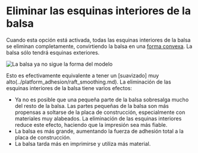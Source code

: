 Eliminar las esquinas interiores de la balsa
====
Cuando esta opción está activada, todas las esquinas interiores de la balsa se eliminan completamente, convirtiendo la balsa en una [forma convexa](https://en.wikipedia.org/wiki/Convex_set). La balsa sólo tendrá esquinas exteriores.

<!--screenshot {
"image_path": "raft_remove_inside_corners.png",
"models": [{"script": "microwave_hook.scad"}],
"camera_position": [59, 59, 200],
"settings": {
	"adhesion_type": "raft",
	"raft_remove_inside_corners": true
},
"colours": 64
}-->
![La balsa ya no sigue la forma del modelo](../images/raft_remove_inside_corners.png)

Esto es efectivamente equivalente a tener un [suavizado] muy alto(../platform_adhesion/raft_smoothing.md). La eliminación de las esquinas interiores de la balsa tiene varios efectos:
* Ya no es posible que una pequeña parte de la balsa sobresalga mucho del resto de la balsa. Las partes pequeñas de la balsa son más propensas a soltarse de la placa de construcción, especialmente con materiales muy alabeados. La eliminación de las esquinas interiores reduce este efecto, haciendo que la impresión sea más fiable.
* La balsa es más grande, aumentando la fuerza de adhesión total a la placa de construcción.
* La balsa tarda más en imprimirse y utiliza más material.